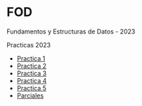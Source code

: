 # FOD
Fundamentos y Estructuras de Datos - 2023

Practicas 2023
<br>
  - [Practica 1](/MD's/FODPractica1.md)
  - [Practica 2](/MD's/FODPractica2.md)
  - [Practica 3](/MD's/FODPractica3.md)
  - [Practica 4](/Practica/Practica4)
  - [Practica 5](/Practica/Practica5)
  - [Parciales](/Practica/Parciales)
